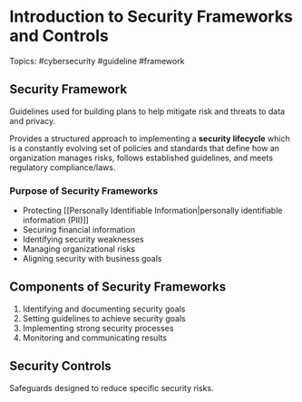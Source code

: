 # Introduction to Security Frameworks and Controls

Topics: #cybersecurity #guideline #framework

## Security Framework

Guidelines used for building plans to help mitigate risk and threats to data and privacy.

Provides a structured approach to implementing a **security lifecycle** which is a constantly evolving set of policies and standards that define how an organization manages risks, follows established guidelines, and meets regulatory compliance/laws.

### Purpose of Security Frameworks

- Protecting [[Personally Identifiable Information|personally identifiable information (PII)]]
- Securing financial information
- Identifying security weaknesses
- Managing organizational risks
- Aligning security with business goals

## Components of Security Frameworks

1. Identifying and documenting security goals
2. Setting guidelines to achieve security goals
3. Implementing strong security processes
4. Monitoring and communicating results

## Security Controls

Safeguards designed to reduce specific security risks.